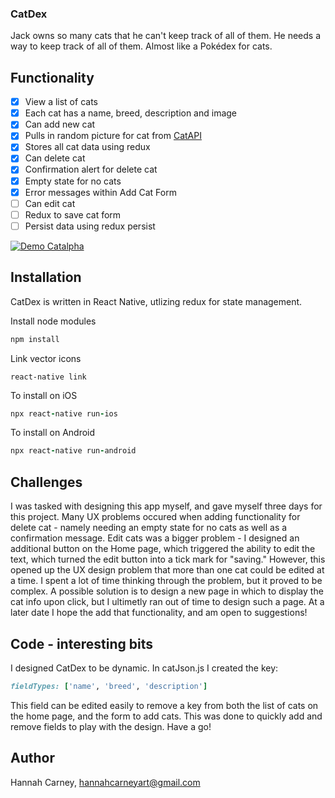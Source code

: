 ### CatDex
Jack owns so many cats that he can't keep track of all of them. He needs a way to keep track of all of them. Almost like a Pokédex for cats.


## Functionality

- [x] View a list of cats
- [x] Each cat has a name, breed, description and image
- [x] Can add new cat
- [x] Pulls in random picture for cat from [CatAPI](https://thecatapi.com/)
- [x] Stores all cat data using redux
- [x] Can delete cat
- [x] Confirmation alert for delete cat
- [x] Empty state for no cats
- [x] Error messages within Add Cat Form
- [ ] Can edit cat
- [ ] Redux to save cat form
- [ ] Persist data using redux persist

[![Demo Catalpha](https://media.giphy.com/media/dWsN2abs3C5Un0bA4b/giphy.gif)](https://www.youtube.com/watch?v=pKzez4-whqY&feature=youtu.be)


## Installation

CatDex is written in React Native, utlizing redux for state management.

Install node modules

```ruby
npm install
```

Link vector icons

```
react-native link
```

To install on iOS

```ruby
npx react-native run-ios
```

To install on Android 

```ruby
npx react-native run-android 
```

## Challenges

I was tasked with designing this app myself, and gave myself three days for this project. Many UX problems occured when adding functionality for delete cat - namely needing an empty state for no cats as well as a confirmation message. Edit cats was a bigger problem - I designed an additional button on the Home page, which triggered the ability to edit the text, which turned the edit button into a tick mark for "saving." However, this opened up the UX design problem that more than one cat could be edited at a time. I spent a lot of time thinking through the problem, but it proved to be complex. A possible solution is to design a new page in which to display the cat info upon click, but I ultimetly ran out of time to design such a page. At a later date I hope the add that functionality, and am open to suggestions!

## Code - interesting bits

I designed CatDex to be dynamic. In catJson.js I created the key:
```ruby
fieldTypes: ['name', 'breed', 'description']
```
This field can be edited easily to remove a key from both the list of cats on the home page, and the form to add cats. This was done to quickly add and remove fields to play with the design. Have a go!


## Author

Hannah Carney, hannahcarneyart@gmail.com
